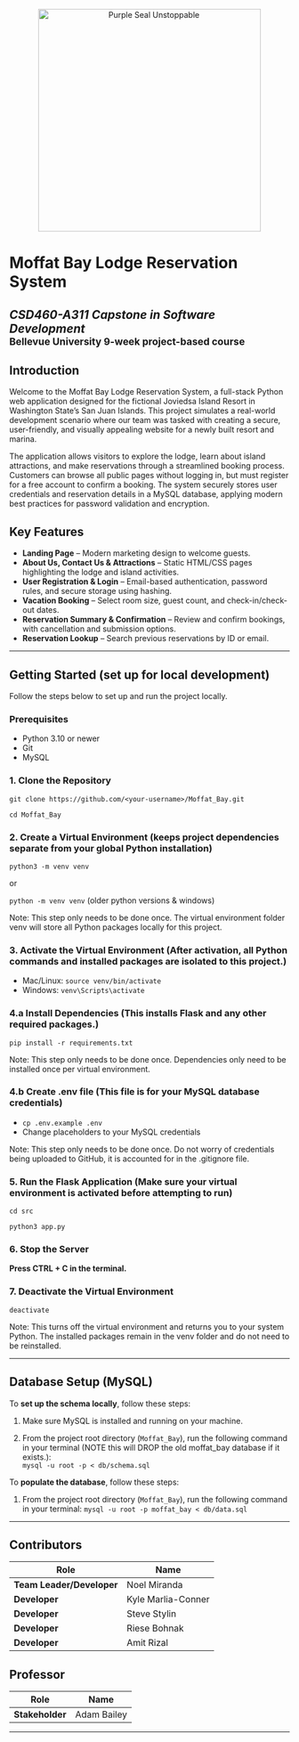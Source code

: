 <p align="center">
  <img src="https://content.presspage.com/uploads/2543/1920_purple-seal-unstoppable-bkg-1800x1200.png?10000" alt="Purple Seal Unstoppable" width="400"/>
</p>

# Moffat Bay Lodge Reservation System
*CSD460-A311 Capstone in Software Development*  
<sub>Bellevue University 9-week project-based course</sub>
---

## Introduction
Welcome to the Moffat Bay Lodge Reservation System, a full-stack Python web application designed for the fictional Joviedsa Island Resort in Washington State’s San Juan Islands. This project simulates a real-world development scenario where our team was tasked with creating a secure, user-friendly, and visually appealing website for a newly built resort and marina.

The application allows visitors to explore the lodge, learn about island attractions, and make reservations through a streamlined booking process. Customers can browse all public pages without logging in, but must register for a free account to confirm a booking. The system securely stores user credentials and reservation details in a MySQL database, applying modern best practices for password validation and encryption.

## Key Features
- **Landing Page** – Modern marketing design to welcome guests.
- **About Us, Contact Us & Attractions** – Static HTML/CSS pages highlighting the lodge and island activities.
- **User Registration & Login** – Email-based authentication, password rules, and secure storage using hashing.
- **Vacation Booking** – Select room size, guest count, and check-in/check-out dates.
- **Reservation Summary & Confirmation** – Review and confirm bookings, with cancellation and submission options.
- **Reservation Lookup** – Search previous reservations by ID or email.

---

## Getting Started (set up for local development)  

Follow the steps below to set up and run the project locally.

### Prerequisites
- Python 3.10 or newer
- Git
- MySQL

### 1. Clone the Repository  
``git clone https://github.com/<your-username>/Moffat_Bay.git``  

``cd Moffat_Bay``

### 2. Create a Virtual Environment (keeps project dependencies separate from your global Python installation)  
``python3 -m venv venv``  

or 

``python -m venv venv`` (older python versions & windows)

Note: This step only needs to be done once. The virtual environment folder venv will store all Python packages locally for this project.

### 3. Activate the Virtual Environment (After activation, all Python commands and installed packages are isolated to this project.)  
- Mac/Linux: ``source venv/bin/activate``
- Windows: ``venv\Scripts\activate``

### 4.a Install Dependencies (This installs Flask and any other required packages.)  
``pip install -r requirements.txt``  

Note: This step only needs to be done once. Dependencies only need to be installed once per virtual environment.

### 4.b Create .env file (This file is for your MySQL database credentials)  

- ``cp .env.example .env``
- Change placeholders to your MySQL credentials

Note: This step only needs to be done once. Do not worry of credentials being uploaded to GitHub, it is accounted for in the .gitignore file.

### 5. Run the Flask Application (Make sure your virtual environment is activated before attempting to run)  
``cd src``  

``python3 app.py``

### 6. Stop the Server
**Press CTRL + C in the terminal.**

### 7. Deactivate the Virtual Environment
``deactivate``  

Note: This turns off the virtual environment and returns you to your system Python. The installed packages remain in the venv folder and do not need to be reinstalled.

---

## Database Setup (MySQL)

To **set up the schema locally**, follow these steps:

1. Make sure MySQL is installed and running on your machine.  

2. From the project root directory (`Moffat_Bay`), run the following command in your terminal (NOTE this will DROP the old moffat_bay database if it exists.):  
``mysql -u root -p < db/schema.sql``  

To **populate the database**, follow these steps:

1. From the project root directory (`Moffat_Bay`), run the following command in your terminal:
``mysql -u root -p moffat_bay < db/data.sql``


---

## Contributors
| Role              | Name           |
|-------------------|----------------|
| **Team Leader/Developer** | Noel Miranda  |
| **Developer**     | Kyle Marlia-Conner |
| **Developer**     | Steve Stylin |
| **Developer**     | Riese Bohnak |
| **Developer**     | Amit Rizal |

## Professor
| Role       | Name            |
|------------|-----------------|
| **Stakeholder** | Adam Bailey |

---
